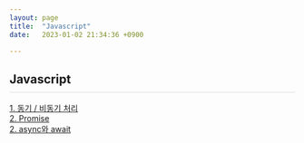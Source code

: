 ```yaml
---
layout: page
title:  "Javascript"
date:   2023-01-02 21:34:36 +0900

---
```



<h2 style="border-bottom:1px solid #dcdcdc; padding-bottom:10px;">Javascript</h2>


<a href="/2023/01/08/javascript-01.html">1. 동기 / 비동기 처리</a><br />
<a href="/2023/01/15/javascript-02.html">2. Promise</a><br />
<a href="/2023/01/22/javascript-03.html">2. async와 await</a><br />